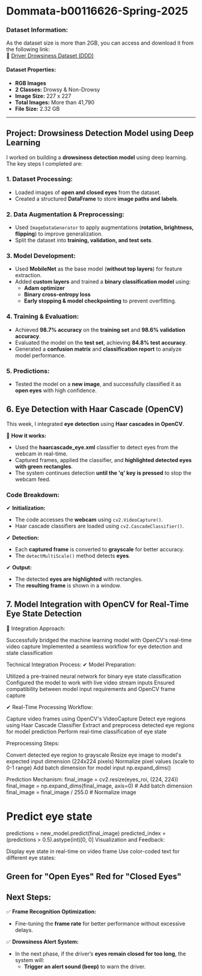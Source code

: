 # **Dommata-b00116626-Spring-2025**

### **Dataset Information:**
As the dataset size is more than 2GB, you can access and download it from the following link:  
🔗 [Driver Drowsiness Dataset (DDD)](https://www.kaggle.com/datasets/ismailnasri20/driver-drowsiness-dataset-ddd?resource=download)

#### **Dataset Properties:**
- **RGB Images**
- **2 Classes:** Drowsy & Non-Drowsy
- **Image Size:** 227 x 227
- **Total Images:** More than 41,790
- **File Size:** 2.32 GB  

---

## **Project: Drowsiness Detection Model using Deep Learning**

I worked on building a **drowsiness detection model** using deep learning. The key steps I completed are:

### **1. Dataset Processing:**
- Loaded images of **open and closed eyes** from the dataset.
- Created a structured **DataFrame** to store **image paths and labels**.

### **2. Data Augmentation & Preprocessing:**
- Used `ImageDataGenerator` to apply augmentations (**rotation, brightness, flipping**) to improve generalization.
- Split the dataset into **training, validation, and test sets**.

### **3. Model Development:**
- Used **MobileNet** as the base model (**without top layers**) for feature extraction.
- Added **custom layers** and trained a **binary classification model** using:
  - **Adam optimizer**
  - **Binary cross-entropy loss**
  - **Early stopping & model checkpointing** to prevent overfitting.

### **4. Training & Evaluation:**
- Achieved **98.7% accuracy** on the **training set** and **98.6% validation accuracy**.
- Evaluated the model on the **test set**, achieving **84.8% test accuracy**.
- Generated a **confusion matrix** and **classification report** to analyze model performance.

### **5. Predictions:**
- Tested the model on a **new image**, and successfully classified it as **open eyes** with high confidence.

## **6. Eye Detection with Haar Cascade (OpenCV)**
This week, I integrated **eye detection** using **Haar cascades in OpenCV**.  

📌 **How it works:**
- Used the **haarcascade_eye.xml** classifier to detect eyes from the webcam in real-time.
- Captured frames, applied the classifier, and **highlighted detected eyes with green rectangles**.
- The system continues detection **until the 'q' key is pressed** to stop the webcam feed.

### **Code Breakdown:**
✔ **Initialization:**  
- The code accesses the **webcam** using `cv2.VideoCapture()`.  
- Haar cascade classifiers are loaded using `cv2.CascadeClassifier()`.  

✔ **Detection:**  
- Each **captured frame** is converted to **grayscale** for better accuracy.  
- The `detectMultiScale()` method detects **eyes**.

✔ **Output:**  
- The detected **eyes are highlighted** with rectangles.  
- The **resulting frame** is shown in a window.

## **7. Model Integration with OpenCV for Real-Time Eye State Detection**
📌 Integration Approach:

Successfully bridged the machine learning model with OpenCV's real-time video capture
Implemented a seamless workflow for eye detection and state classification

Technical Integration Process:
✔ Model Preparation:

Utilized a pre-trained neural network for binary eye state classification
Configured the model to work with live video stream inputs
Ensured compatibility between model input requirements and OpenCV frame capture

✔ Real-Time Processing Workflow:

Capture video frames using OpenCV's VideoCapture
Detect eye regions using Haar Cascade Classifier
Extract and preprocess detected eye regions for model prediction
Perform real-time classification of eye state

Preprocessing Steps:

Convert detected eye region to grayscale
Resize eye image to model's expected input dimension (224x224 pixels)
Normalize pixel values (scale to 0-1 range)
Add batch dimension for model input np.expand_dims()

Prediction Mechanism:
final_image = cv2.resize(eyes_roi, (224, 224))
final_image = np.expand_dims(final_image, axis=0)  # Add batch dimension
final_image = final_image / 255.0  # Normalize image

# Predict eye state
predictions = new_model.predict(final_image)
predicted_index = (predictions > 0.5).astype(int)[0, 0]
Visualization and Feedback:

Display eye state in real-time on video frame
Use color-coded text for different eye states:

Green for "Open Eyes"
Red for "Closed Eyes"
---

## **Next Steps:**

✅ **Frame Recognition Optimization:**  
- Fine-tuning the **frame rate** for better performance without excessive delays.  

✅ **Drowsiness Alert System:**  
- In the next phase, if the driver’s **eyes remain closed for too long**, the system will:  
  - **Trigger an alert sound (beep)** to warn the driver.  

